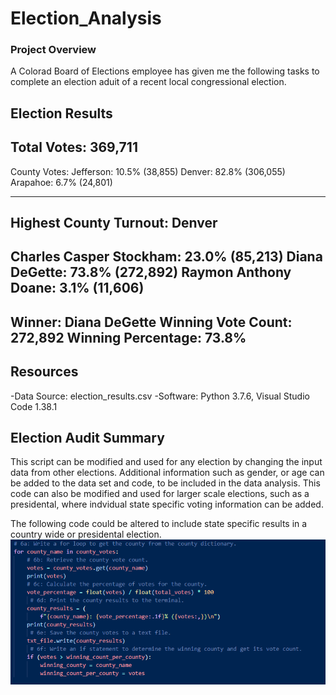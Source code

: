 # Election_Analysis

### Project Overview
A Colorad Board of Elections employee has given me the following tasks to complete an election aduit of a recent local congressional election.

Election Results
-------------------------
Total Votes: 369,711
-------------------------

County Votes:
Jefferson: 10.5% (38,855)
Denver: 82.8% (306,055)
Arapahoe: 6.7% (24,801)

-------------------------
Highest County Turnout: Denver
-------------------------
Charles Casper Stockham: 23.0% (85,213)
Diana DeGette: 73.8% (272,892)
Raymon Anthony Doane: 3.1% (11,606)
-------------------------
Winner: Diana DeGette
Winning Vote Count: 272,892
Winning Percentage: 73.8%
-------------------------

## Resources
-Data Source: election_results.csv
-Software: Python 3.7.6, Visual Studio Code 1.38.1

## Election Audit Summary
This script can be modified and used for any election by changing the input data from other elections. Additional information such as gender, or age can be added to the data set and code, to be included in the data analysis. This code can also be modified and used for larger scale elections, such as a presidental, where indvidual state specific voting information can be added. 

The following code could be altered to include state specific results in a country wide or presidental election.
![pic2](https://github.com/Klubbers0/Election_Analysis/blob/ea1c9c2e3c627a56bba148d5bd15312894c9c211/Resources/Readme.PNG)

